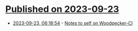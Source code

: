 # [Published on 2023-09-23](index.md)

* [2023-09-23, 06:18:54](https://lobste.rs/s/syq2ta/notes_self_on_woodpecker_ci) - [Notes to self on Woodpecker-CI](https://jpmens.net/2023/09/22/notes-to-self-on-woodpecker-ci/)
